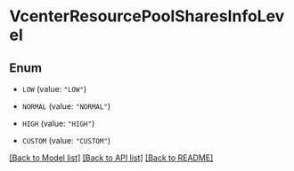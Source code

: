 # VcenterResourcePoolSharesInfoLevel

## Enum


* `LOW` (value: `"LOW"`)

* `NORMAL` (value: `"NORMAL"`)

* `HIGH` (value: `"HIGH"`)

* `CUSTOM` (value: `"CUSTOM"`)


[[Back to Model list]](../README.md#documentation-for-models) [[Back to API list]](../README.md#documentation-for-api-endpoints) [[Back to README]](../README.md)


